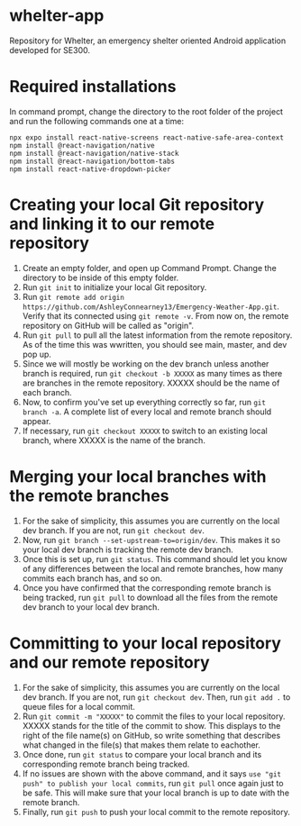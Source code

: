 # whelter-app
Repository for Whelter, an emergency shelter oriented Android application developed for SE300.

# Required installations
In command prompt, change the directory to the root folder of the project and run the following commands one at a time:
```
npx expo install react-native-screens react-native-safe-area-context
npm install @react-navigation/native
npm install @react-navigation/native-stack
npm install @react-navigation/bottom-tabs
npm install react-native-dropdown-picker
```

# Creating your local Git repository and linking it to our remote repository
1. Create an empty folder, and open up Command Prompt. Change the directory to be inside of this empty folder.
2. Run `git init` to initialize your local Git repository.
3. Run `git remote add origin https://github.com/AshleyConnearney13/Emergency-Weather-App.git`. Verify that its connected using `git remote -v`. From now on, the remote repository on GitHub will be called as "origin".
4. Run `git pull` to pull all the latest information from the remote repository. As of the time this was wwritten, you should see main, master, and dev pop up.
5. Since we will mostly be working on the dev branch unless another branch is required, run `git checkout -b XXXXX` as many times as there are branches in the remote repository. XXXXX should be the name of each branch.
6. Now, to confirm you've set up everything correctly so far, run `git branch -a`. A complete list of every local and remote branch should appear.
7. If necessary, run `git checkout XXXXX` to switch to an existing local branch, where XXXXX is the name of the branch.

# Merging your local branches with the remote branches
1. For the sake of simplicity, this assumes you are currently on the local dev branch. If you are not, run `git checkout dev`.
2. Now, run `git branch --set-upstream-to=origin/dev`. This makes it so your local dev branch is tracking the remote dev branch.
3. Once this is set up, run `git status`. This command should let you know of any differences between the local and remote branches, how many commits each branch has, and so on.
4. Once you have confirmed that the corresponding remote branch is being tracked, run `git pull` to download all the files from the remote dev branch to your local dev branch.

# Committing to your local repository and our remote repository
1. For the sake of simplicity, this assumes you are currently on the local dev branch. If you are not, run `git checkout dev`. Then, run `git add .` to queue files for a local commit.
2. Run `git commit -m "XXXXX"` to commit the files to your local repository. XXXXX stands for the title of the commit to show. This displays to the right of the file name(s) on GitHub, so write something that describes what changed in the file(s) that makes them relate to eachother.
3. Once done, run `git status` to compare your local branch and its corresponding remote branch being tracked.
4. If no issues are shown with the above command, and it says `use "git push" to publish your local commits`, run `git pull` once again just to be safe. This will make sure that your local branch is up to date with the remote branch.
5. Finally, run `git push` to push your local commit to the remote repository.
